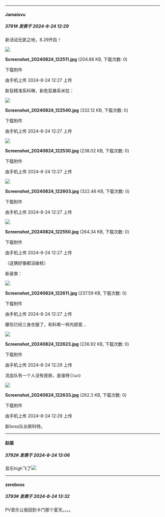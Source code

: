 ﻿
*****

####  Jamaisvu  
##### 3791#       发表于 2024-8-24 12:29

新活动无匪之地，8.29开启！

<img src="https://img.saraba1st.com/forum/202408/24/122710sv2izp7v522lbsll.jpg" referrerpolicy="no-referrer">

<strong>Screenshot_20240824_122511.jpg</strong> (204.88 KB, 下载次数: 0)

下载附件

由手机上传
2024-8-24 12:27 上传

新狂精准系科琳，新危狂暴系米拉：

<img src="https://img.saraba1st.com/forum/202408/24/122744ry46a3z0v36z74c4.jpg" referrerpolicy="no-referrer">

<strong>Screenshot_20240824_122540.jpg</strong> (332.12 KB, 下载次数: 0)

下载附件

由手机上传
2024-8-24 12:27 上传

<img src="https://img.saraba1st.com/forum/202408/24/122744nrvxx5pzxiibiizx.jpg" referrerpolicy="no-referrer">

<strong>Screenshot_20240824_122530.jpg</strong> (238.02 KB, 下载次数: 0)

下载附件

由手机上传
2024-8-24 12:27 上传

<img src="https://img.saraba1st.com/forum/202408/24/122745nuzlluzp6d90f6p0.jpg" referrerpolicy="no-referrer">

<strong>Screenshot_20240824_122603.jpg</strong> (322.46 KB, 下载次数: 0)

下载附件

由手机上传
2024-8-24 12:27 上传

<img src="https://img.saraba1st.com/forum/202408/24/122745febmlhhhj4p5mgqj.jpg" referrerpolicy="no-referrer">

<strong>Screenshot_20240824_122550.jpg</strong> (264.34 KB, 下载次数: 0)

下载附件

由手机上传
2024-8-24 12:27 上传

（这俩好像都没破核）

新装束：

<img src="https://img.saraba1st.com/forum/202408/24/122758a9t9344tzs7t4w1f.jpg" referrerpolicy="no-referrer">

<strong>Screenshot_20240824_122611.jpg</strong> (237.59 KB, 下载次数: 0)

下载附件

由手机上传
2024-8-24 12:27 上传

娜恰已经三身衣服了，和科希一样内部爱...

<img src="https://img.saraba1st.com/forum/202408/24/122903t18frz0zc1tmpmz1.jpg" referrerpolicy="no-referrer">

<strong>Screenshot_20240824_122623.jpg</strong> (236.92 KB, 下载次数: 0)

下载附件

由手机上传
2024-8-24 12:29 上传

流血队有一个人没有皮肤，是谁呀⊙ω⊙

<img src="https://img.saraba1st.com/forum/202408/24/122924vys014ksxk0v6kym.jpg" referrerpolicy="no-referrer">

<strong>Screenshot_20240824_122633.jpg</strong> (262.3 KB, 下载次数: 0)

下载附件

由手机上传
2024-8-24 12:29 上传

新boss队长斯科特。


*****

####  赵姬  
##### 3792#       发表于 2024-8-24 13:06

音乐high飞了<img src="https://static.saraba1st.com/image/smiley/face2017/077.png" referrerpolicy="no-referrer">


*****

####  zeroboss  
##### 3793#       发表于 2024-8-24 13:32

PV音乐让我回到卡门那个夏天。。。。

